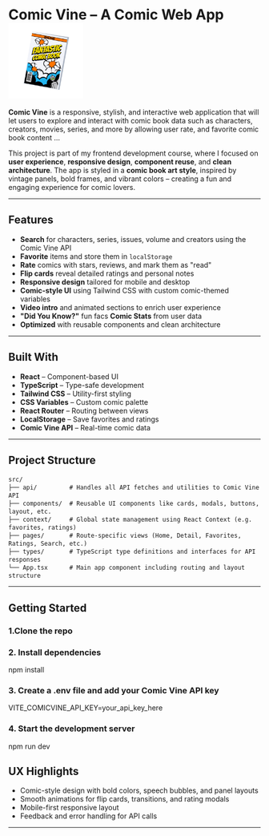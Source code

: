 <h1>
  Comic Vine – A Comic Web App
  <img src="public/readme.gif" alt="Comic Vine Icon" width="150" style="vertical-align: middle; margin-right: 10px;" />
  
</h1>


**Comic Vine** is a responsive, stylish, and interactive web application that will let users to explore and interact with comic book data such as characters, creators, movies, series, and more by allowing user  rate, and favorite comic book content ...

This project is part of my frontend development course, where I focused on **user experience**, **responsive design**, **component reuse**, and **clean architecture**. The app is styled in a **comic book art style**, inspired by vintage panels, bold frames, and vibrant colors – creating a fun and engaging experience for comic lovers.

---

## Features

-  **Search** for characters, series, issues, volume and creators using the Comic Vine API  
-  **Favorite** items and store them in `localStorage`  
-  **Rate** comics with stars, reviews, and mark them as "read"  
-  **Flip cards** reveal detailed ratings and personal notes  
-  **Responsive design** tailored for mobile and desktop  
-  **Comic-style UI** using Tailwind CSS with custom comic-themed variables  
-  **Video intro** and animated sections to enrich user experience  
-  **"Did You Know?"** fun facs **Comic Stats** from user data  
-  **Optimized** with reusable components and clean architecture  

---

## Built With

- **React** – Component-based UI  
- **TypeScript** – Type-safe development  
- **Tailwind CSS** – Utility-first styling  
- **CSS Variables** – Custom comic palette  
- **React Router** – Routing between views  
- **LocalStorage** – Save favorites and ratings  
- **Comic Vine API** – Real-time comic data  

---

## Project Structure
```text
src/
├── api/         # Handles all API fetches and utilities to Comic Vine API
├── components/  # Reusable UI components like cards, modals, buttons, layout, etc.
├── context/     # Global state management using React Context (e.g. favorites, ratings)
├── pages/       # Route-specific views (Home, Detail, Favorites, Ratings, Search, etc.)
├── types/       # TypeScript type definitions and interfaces for API responses
└── App.tsx      # Main app component including routing and layout structure

```

---

## Getting Started

### 1.Clone the repo
### 2. Install dependencies
npm install
### 3. Create a .env file and add your Comic Vine API key
VITE_COMICVINE_API_KEY=your_api_key_here
### 4. Start the development server
npm run dev

## UX Highlights
- Comic-style design with bold colors, speech bubbles, and panel layouts
- Smooth animations for flip cards, transitions, and rating modals
- Mobile-first responsive layout
- Feedback and error handling for API calls


---
